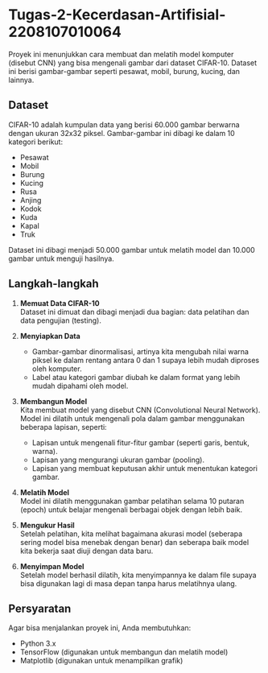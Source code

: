 # Tugas-2-Kecerdasan-Artifisial-2208107010064

Proyek ini menunjukkan cara membuat dan melatih model komputer (disebut CNN) yang bisa mengenali gambar dari dataset CIFAR-10. Dataset ini berisi gambar-gambar seperti pesawat, mobil, burung, kucing, dan lainnya.

## Dataset

CIFAR-10 adalah kumpulan data yang berisi 60.000 gambar berwarna dengan ukuran 32x32 piksel. Gambar-gambar ini dibagi ke dalam 10 kategori berikut:

- Pesawat
- Mobil
- Burung
- Kucing
- Rusa
- Anjing
- Kodok
- Kuda
- Kapal
- Truk

Dataset ini dibagi menjadi 50.000 gambar untuk melatih model dan 10.000 gambar untuk menguji hasilnya.

## Langkah-langkah

1. **Memuat Data CIFAR-10**  
   Dataset ini dimuat dan dibagi menjadi dua bagian: data pelatihan dan data pengujian (testing).

2. **Menyiapkan Data**  
   - Gambar-gambar dinormalisasi, artinya kita mengubah nilai warna piksel ke dalam rentang antara 0 dan 1 supaya lebih mudah diproses oleh komputer.
   - Label atau kategori gambar diubah ke dalam format yang lebih mudah dipahami oleh model.

3. **Membangun Model**  
   Kita membuat model yang disebut CNN (Convolutional Neural Network). Model ini dilatih untuk mengenali pola dalam gambar menggunakan beberapa lapisan, seperti:
   - Lapisan untuk mengenali fitur-fitur gambar (seperti garis, bentuk, warna).
   - Lapisan yang mengurangi ukuran gambar (pooling).
   - Lapisan yang membuat keputusan akhir untuk menentukan kategori gambar.

4. **Melatih Model**  
   Model ini dilatih menggunakan gambar pelatihan selama 10 putaran (epoch) untuk belajar mengenali berbagai objek dengan lebih baik.

5. **Mengukur Hasil**  
   Setelah pelatihan, kita melihat bagaimana akurasi model (seberapa sering model bisa menebak dengan benar) dan seberapa baik model kita bekerja saat diuji dengan data baru.

6. **Menyimpan Model**  
   Setelah model berhasil dilatih, kita menyimpannya ke dalam file supaya bisa digunakan lagi di masa depan tanpa harus melatihnya ulang.

## Persyaratan

Agar bisa menjalankan proyek ini, Anda membutuhkan:

- Python 3.x
- TensorFlow (digunakan untuk membangun dan melatih model)
- Matplotlib (digunakan untuk menampilkan grafik)

